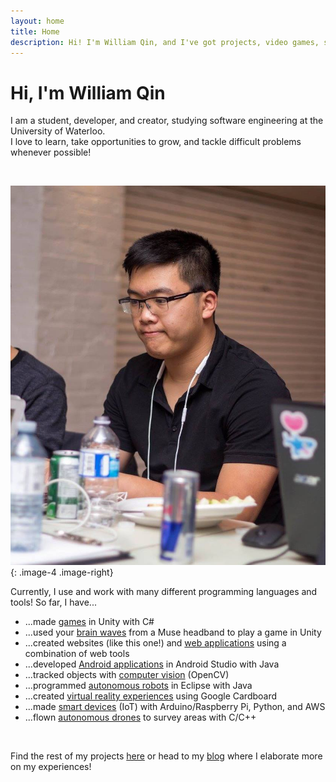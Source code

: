 ```yaml
---
layout: home
title: Home
description: Hi! I'm William Qin, and I've got projects, video games, stories, tutorials, and ideas to share!
---
```


# Hi, I'm William Qin
  
I am a student, developer, and creator, studying software engineering at the University of Waterloo.  
I love to learn, take opportunities to grow, and tackle difficult problems whenever possible!

<br>

![It's me at a hackathon!](/assets/img/william6-min.jpg){: .image-4 .image-right}

Currently, I use and work with many different programming languages and tools! So far, I have...

* ...made [games](/projects/fihgt) in Unity with C#
* ...used your [brain waves](/projects/thinktank) from a Muse headband to play a game in Unity
* ...created websites (like this one!) and [web applications](/projects/talk2control) using a combination of web tools
* ...developed [Android applications](/projects/visionmotion) in Android Studio with Java
* ...tracked objects with [computer vision](/projects/magnet) (OpenCV)
* ...programmed [autonomous robots](/projects/robotics) in Eclipse with Java
* ...created [virtual reality experiences](/projects/cprvr) using Google Cardboard
* ...made [smart devices](/projects/discoalarm) (IoT) with Arduino/Raspberry Pi, Python, and AWS
* ...flown [autonomous drones](/projects/projectbrett) to survey areas with C/C++

<br>

Find the rest of my projects [here](/projects) or head to my [blog](/blog) where I elaborate more on my experiences!

        

